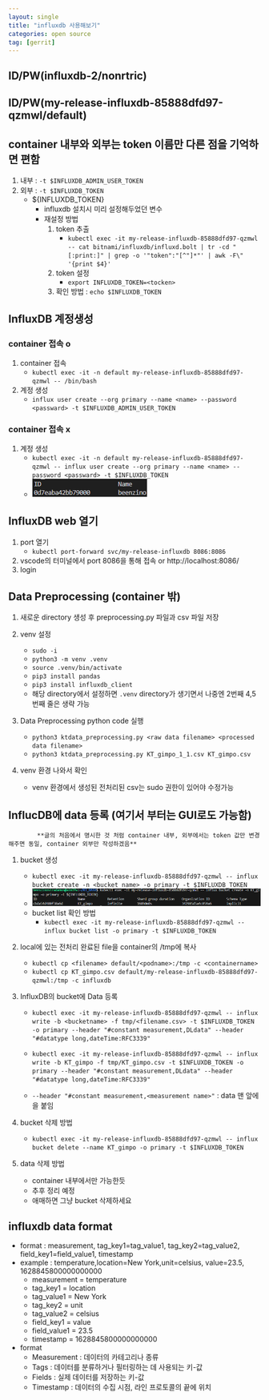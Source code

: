 ```yaml
---
layout: single
title: "influxdb 사용해보기"
categories: open source
tag: [gerrit]
---
```


## ID/PW(influxdb-2/nonrtric)
<!--
http://163.180.177.129:31812/
ID : beenzino
PW : shqlcmzl9988
token : VFSeISYe6NjRoviJB-9hdDqNQxyRdVfx8nJ2RxP0UpaXk4LpMvI9fEX2OqROSErZXNpK7szuU3PyPA==
-->


## ID/PW(my-release-influxdb-85888dfd97-qzmwl/default)
<!--
http://localhost:8086/
ID : beenzino
PW : shqlcmzl9988
-->


## container 내부와 외부는 token 이름만 다른 점을 기억하면 편함
1. 내부 : `-t $INFLUXDB_ADMIN_USER_TOKEN`
2. 외부 : `-t $INFLUXDB_TOKEN`
    - ${INFLUXDB_TOKEN}
        - influxdb 설치시 미리 설정해두었던 변수
        - 재설정 방법
            1. token 추출
                - `kubectl exec -it my-release-influxdb-85888dfd97-qzmwl -- cat bitnami/influxdb/influxd.bolt | tr -cd "[:print:]" | grep -o '"token":"[^"]*"' | awk -F\" '{print $4}'`
            2. token 설정
                - `export INFLUXDB_TOKEN=<tocken>`
            3. 확인 방법 : `echo $INFLUXDB_TOKEN`
<!--
token":"fB0YXBpz7fv3dB7YS5Yu
export INFLUXDB_TOKEN=fB0YXBpz7fv3dB7YS5Yu
-->



## InfluxDB 계정생성
### container 접속 o
1. container 접속
    - `kubectl exec -it -n default my-release-influxdb-85888dfd97-qzmwl -- /bin/bash`
2. 계정 생성
    - `influx user create --org primary --name <name> --password <passward> -t $INFLUXDB_ADMIN_USER_TOKEN`

### container 접속 x
1. 계정 생성
    - `kubectl exec -it -n default my-release-influxdb-85888dfd97-qzmwl -- influx user create --org primary --name <name> --password <passward> -t $INFLUXDB_TOKEN`
    - <img  src="/assets/posts/ossca/6.png" alt=""/>




## InfluxDB web 열기
1. port 열기 
    - `kubectl port-forward svc/my-release-influxdb 8086:8086`
2. vscode의 터미널에서 port 8086을 통해 접속 or http://localhost:8086/
3. login




## Data Preprocessing (container 밖)
1. 새로운 directory 생성 후 preprocessing.py 파일과 csv 파일 저장
2. venv 설정
    - `sudo -i`
    - `python3 -m venv .venv`
    - `source .venv/bin/activate`
    - `pip3 install pandas`
    - `pip3 install influxdb_client`
    - 해당 directory에서 설정하면 `.venv` directory가 생기면서 나중엔 2번째 4,5번째 줄은 생략 가능

3. Data Preprocessing python code 실행
    - `python3 ktdata_preprocessing.py <raw data filename> <processed data filename>`
    - `python3 ktdata_preprocessing.py KT_gimpo_1_1.csv KT_gimpo.csv`

4. venv 환경 나와서 확인
    - venv 환경에서 생성된 전처리된 csv는 sudo 권한이 있어야 수정가능




## InflucDB에 data 등록 (여기서 부터는 GUI로도 가능함)

            **글의 처음에서 명시한 것 처럼 container 내부, 외부에서는 token 값만 변경해주면 동일, container 외부만 작성하겠음**

1. bucket 생성
    - `kubectl exec -it my-release-influxdb-85888dfd97-qzmwl -- influx bucket create -n <bucket name> -o primary -t $INFLUXDB_TOKEN`
    - <img  src="/assets/posts/ossca/7.png" alt=""/>
    - bucket list 확인 방법
        - `kubectl exec -it my-release-influxdb-85888dfd97-qzmwl -- influx bucket list -o primary -t $INFLUXDB_TOKEN`

1. local에 있는 전처리 완료된 file을 container의 /tmp에 복사
    - `kubectl cp <filename> default/<podname>:/tmp -c <containername>`
    - `kubectl cp KT_gimpo.csv default/my-release-influxdb-85888dfd97-qzmwl:/tmp -c influxdb`

2. InfluxDB의 bucket에 Data 등록
    - `kubectl exec -it my-release-influxdb-85888dfd97-qzmwl -- influx write -b <bucketname> -f tmp/<filename.csv> -t $INFLUXDB_TOKEN -o primary --header "#constant measurement,DLdata" --header "#datatype long,dateTime:RFC3339"`

    - `kubectl exec -it my-release-influxdb-85888dfd97-qzmwl -- influx write -b KT_gimpo -f tmp/KT_gimpo.csv -t $INFLUXDB_TOKEN -o primary --header "#constant measurement,DLdata" --header "#datatype long,dateTime:RFC3339"`

    - `--header "#constant measurement,<measurement name>"` : data 맨 앞에 <measurement name>을 붙임


3. bucket 삭제 방법
    - `kubectl exec -it my-release-influxdb-85888dfd97-qzmwl -- influx bucket delete --name KT_gimpo -o primary -t $INFLUXDB_TOKEN`



4. data 삭제 방법
    - container 내부에서만 가능한듯
    - 추후 정리 예정
    - 애매하면 그냥 bucket 삭제하세요





## influxdb data format
- format : measurement, tag_key1=tag_value1, tag_key2=tag_value2, field_key1=field_value1, timestamp
- example : temperature,location=New York,unit=celsius, value=23.5, 1628845800000000000
    - measurement = temperature
    - tag_key1 = location
    - tag_value1 = New York
    - tag_key2 = unit
    - tag_value2 = celsius
    - field_key1 = value
    - field_value1 = 23.5
    - timestamp = 1628845800000000000
- format
    - Measurement : 데이터의 카테고리나 종류
    - Tags : 데이터를 분류하거나 필터링하는 데 사용되는 키-값
    - Fields : 실제 데이터를 저장하는 키-값
    - Timestamp : 데이터의 수집 시점, 라인 프로토콜의 끝에 위치





